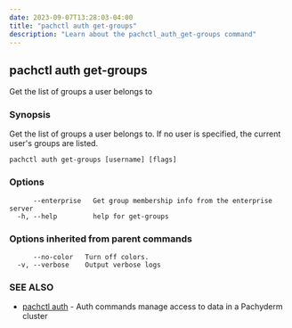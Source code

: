 ```yaml
---
date: 2023-09-07T13:28:03-04:00
title: "pachctl auth get-groups"
description: "Learn about the pachctl_auth_get-groups command"
---
```


## pachctl auth get-groups

Get the list of groups a user belongs to

### Synopsis

Get the list of groups a user belongs to. If no user is specified, the current user's groups are listed.

```
pachctl auth get-groups [username] [flags]
```

### Options

```
      --enterprise   Get group membership info from the enterprise server
  -h, --help         help for get-groups
```

### Options inherited from parent commands

```
      --no-color   Turn off colors.
  -v, --verbose    Output verbose logs
```

### SEE ALSO

* [pachctl auth](../pachctl_auth)	 - Auth commands manage access to data in a Pachyderm cluster

